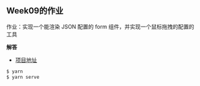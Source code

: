 ## Week09的作业

作业：实现一个能渲染 JSON 配置的 form 组件，并实现一个鼠标拖拽的配置的工具

**解答**
+ [项目地址](./vue-json-form)

```sh
$ yarn
$ yarn serve
```
